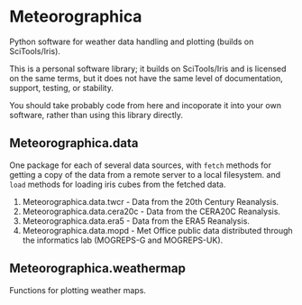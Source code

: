 # Meteorographica

Python software for weather data handling and plotting (builds on SciTools/Iris).

This is a personal software library; it builds on SciTools/Iris and is licensed on the same terms, but it does not have the same level of documentation, support, testing, or stability.

You should take probably code from here and incoporate it into your own software, rather than using this library directly.

##  Meteorographica.data

One package for each of several data sources, with `fetch` methods for getting a copy of the data from a remote server to a local filesystem. and `load` methods for loading iris cubes from the fetched data. 

1.  Meteorographica.data.twcr - Data from the 20th Century Reanalysis.
2.  Meteorographica.data.cera20c - Data from the CERA20C Reanalysis.
3.  Meteorographica.data.era5 - Data from the ERA5 Reanalysis.
4.  Meteorographica.data.mopd - Met Office public data distributed through the informatics lab (MOGREPS-G and MOGREPS-UK).

##  Meteorographica.weathermap

Functions for plotting weather maps.

